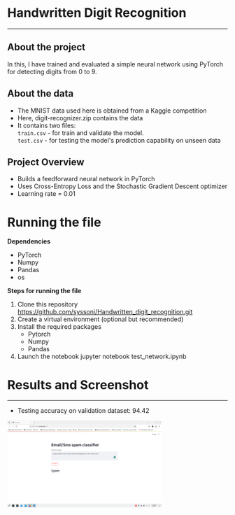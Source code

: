 # Handwritten Digit Recognition
---
## About the project
In this, I have trained and evaluated a simple neural network using PyTorch for detecting digits from 0 to 9.

## About the data
- The MNIST data used here is obtained from a Kaggle competition
- Here, digit-recognizer.zip contains the data
- It contains two files:<br/>
  `train.csv` - for train and validate the model.<br/>
  `test.csv` - for testing the model's prediction capability on unseen data<br/>

## Project Overview
- Builds a feedforward neural network in PyTorch
- Uses Cross-Entropy Loss and the Stochastic Gradient Descent optimizer
- Learning rate = 0.01

# Running the file
**Dependencies**
- PyTorch
- Numpy
- Pandas
- os<br/>

**Steps for running the file**
1. Clone this repository
   https://github.com/syssoni/Handwritten_digit_recognition.git
2. Create a virtual environment (optional but recommended)
3. Install the required packages
   - Pytorch
   - Numpy
   - Pandas
4. Launch the notebook
   jupyter notebook test_network.ipynb<br/>
   
# Results and Screenshot
---
 - Testing accuracy on validation dataset: 94.42  
<img src="https://raw.githubusercontent.com/syssoni/Spam_email_classifier/main/Web_app/web_app.png" alt="Web application" width="70%">
